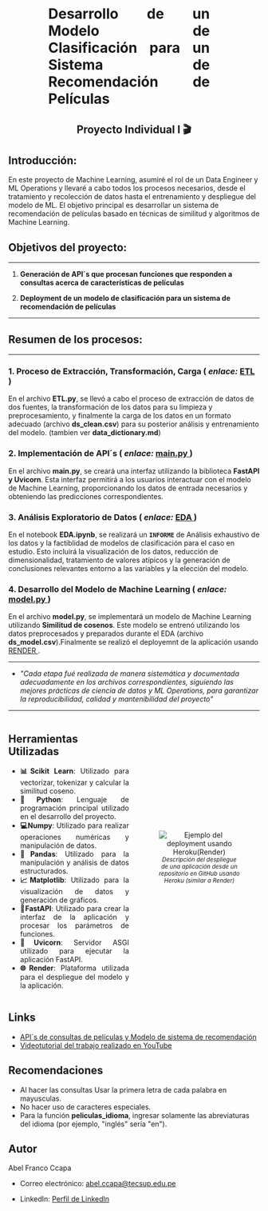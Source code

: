 <h1 align='center' style="font-weight:light; text-align:justify; margin-left: 80px; margin-right: 100px;">
  Desarrollo de un Modelo de Clasificación para un Sistema de Recomendación de Películas
</h1>

<p align="center"></p>

<h2 align='center'>
  Proyecto Individual I 🎬
</h2>



## Introducción:

En este proyecto de Machine Learning, asumiré el rol de un Data Engineer y ML Operations y llevaré a cabo todos los procesos necesarios, desde el tratamiento y recolección de datos hasta el entrenamiento y despliegue del modelo de ML. El objetivo principal es desarrollar un sistema de recomendación de películas basado en técnicas de similitud y algoritmos de Machine Learning.

## Objetivos del proyecto:
---
1. **Generación de API´s que procesan funciones que responden a consultas acerca de características de películas**

2. **Deployment de un modelo de clasificación para un sistema de recomendación de películas**

---
## Resumen de los procesos:
---
### 1. Proceso de Extracción, Transformación, Carga ( _enlace:_ [ETL ](https://github.com/abelfranco/PI_ML/blob/master/ETL.ipynb))

En el archivo **ETL.py**, se llevó a cabo el proceso de extracción de datos de dos fuentes, la transformación de los datos para su limpieza y preprocesamiento, y finalmente la carga de los datos en un formato adecuado (archivo **ds_clean.csv**) para su posterior análisis y entrenamiento del modelo. (tambien ver **data_dictionary.md**)


### 2. Implementación de API´s ( _enlace:_ [main.py ](https://github.com/abelfranco/PI_ML/blob/master/main.py))

En el archivo **main.py**, se creará una interfaz utilizando la biblioteca **FastAPI y Uvicorn**. Esta interfaz permitirá a los usuarios interactuar con el modelo de Machine Learning, proporcionando los datos de entrada necesarios y obteniendo las predicciones correspondientes.


### 3. Análisis Exploratorio de Datos ( _enlace:_ [EDA ](https://github.com/abelfranco/PI_ML/blob/master/EDA.ipynb))

En el notebook **EDA.ipynb**, se realizará un **`INFORME`** de Análisis exhaustivo de los datos y la factiblidad de modelos de clasificación para el caso en estudio. Esto incluirá la visualización de los datos, reducción de dimensionalidad, tratamiento de valores atípicos y la generación de conclusiones relevantes entorno a las variables y la elección del modelo.


### 4. Desarrollo del Modelo de Machine Learning ( _enlace:_ [model.py ](https://github.com/abelfranco/PI_ML/blob/master/model.py))

En el archivo **model.py**, se implementará un modelo de Machine Learning utilizando **Similitud de cosenos**. Este modelo se entrenó utilizando los datos preprocesados y preparados durante el EDA (archivo **ds_model.csv**).Finalmente se realizó el deployemnt de la aplicación usando [RENDER ](https://dashboard.render.com/web/srv-cijd6sd9aq01qqirngrg).

---
- _"Cada etapa fué realizada de manera sistemática y documentada adecuadamente en los archivos correspondientes, siguiendo las mejores prácticas de ciencia de datos y ML Operations, para garantizar la reproducibilidad, calidad y mantenibilidad del proyecto"_
---

<div style="display:flex; align-items:center;">
  <div style="width:50%; padding-right:20px;">
    <h2>Herramientas Utilizadas</h2>
    <ul style="text-align: justify;">
      <li><b>📊Scikit Learn</b>: Utilizado para vectorizar, tokenizar y calcular la similitud coseno.</li>
      <li><b>🐍Python</b>: Lenguaje de programación principal utilizado en el desarrollo del proyecto.</li>
      <li><b>💻Numpy</b>: Utilizado para realizar operaciones numéricas y manipulación de datos.</li>
      <li><b>🐼Pandas</b>: Utilizado para la manipulación y análisis de datos estructurados.</li>
      <li><b>📈Matplotlib</b>: Utilizado para la visualización de datos y generación de gráficos.</li>
      <li><b>📳FastAPI</b>: Utilizado para crear la interfaz de la aplicación y procesar los parámetros de funciones.</li>
      <li><b>🦄Uvicorn</b>: Servidor ASGI utilizado para ejecutar la aplicación FastAPI.</li>
      <li><b>🌐Render</b>: Plataforma utilizada para el despliegue del modelo y la aplicación.</li>
    </ul>
  </div>
  <div style="width:50%; text-align:center;">
    <figure>
      <img src="Image/infograph.jpg" alt="Ejemplo del deployment usando Heroku(Render)" style="margin-left:auto; margin-right:auto;" />
      <figcaption style="font-size: smaller; font-style: italic; text-align: center;">Descripción del despliegue de una aplicación desde un repositorio en GitHub usando Heroku (similar a Render)</figcaption>
    </figure>
  </div>
</div>

## Links

- [API´s de consultas de películas y Modelo de sistema de recomendación](https://movies-recomendation-system-bgw9.onrender.com/docs#/)
- [Videotutorial del trabajo realizado en YouTube](#)

## Recomendaciones

- Al hacer las consultas Usar la primera letra de cada palabra en mayusculas.
- No hacer uso de caracteres especiales.
- Para la función **peliculas_idioma**, ingresar solamente las abreviaturas del idioma (por ejemplo, "inglés" sería "en").

## Autor

Abel Franco Ccapa

- Correo electrónico: abel.ccapa@tecsup.edu.pe

- LinkedIn: [Perfil de LinkedIn](https://www.linkedin.com/in/abelfrancoccapa)
